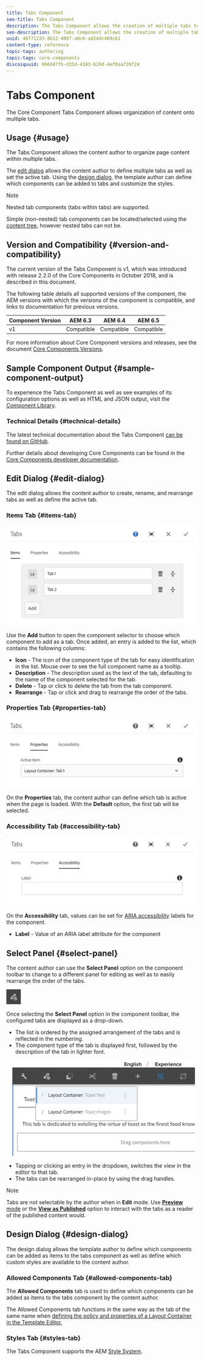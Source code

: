 ```yaml
---
title: Tabs Component
seo-title: Tabs Component
description: The Tabs Component allows the creation of multiple tabs to arrange content on a page.
seo-description: The Tabs Component allows the creation of multiple tabs to arrange content on a page.
uuid: 46f71233-8b12-4887-a0c6-ad24dc469cb1
content-type: reference
topic-tags: authoring
topic-tags: core-components
discoiquuid: 966d47fb-d35d-4103-b29d-4ef0aa739f24
---
```


# Tabs Component

The Core Component Tabs Component allows organization of content onto multiple tabs.

## Usage {#usage}

The Tabs Component allows the content author to organize page content within multiple tabs.

The [edit dialog](#edit-dialog) allows the content author to define multiple tabs as well as set the active tab. Using the [design dialog](#design-dialog), the template author can define which components can be added to tabs and customize the styles.

>[!NOTE]
>
>Nested tab components (tabs within tabs) are supported.
>
>Simple (non-nested) tab components can be located/selected using the [content tree](https://helpx.adobe.com/experience-manager/6-5/sites/authoring/using/author-environment-tools.html), however nested tabs can not be.

## Version and Compatibility {#version-and-compatibility}

The current version of the Tabs Component is v1, which was introduced with release 2.2.0 of the Core Components in October 2018, and is described in this document.

The following table details all supported versions of the component, the AEM versions with which the versions of the component is compatible, and links to documentation for previous versions.

|Component Version|AEM 6.3|AEM 6.4|AEM 6.5|
|--- |--- |--- |--- |
|v1|Compatible|Compatible|Compatible|

For more information about Core Component versions and releases, see the document [Core Components Versions](versions.md).

## Sample Component Output {#sample-component-output}

To experience the Tabs Component as well as see examples of its configuration options as well as HTML and JSON output, visit the [Component Library](http://opensource.adobe.com/aem-core-wcm-components/library/tabs.html).

### Technical Details {#technical-details}

The latest technical documentation about the Tabs Component [can be found on GitHub](https://github.com/adobe/aem-core-wcm-components/blob/master/content/src/content/jcr_root/apps/core/wcm/components/tabs/v1/tabs).

Further details about developing Core Components can be found in the [Core Components developer documentation](developing.md).

## Edit Dialog {#edit-dialog}

The edit dialog allows the content author to create, rename, and rearrange tabs as well as define the active tab.

### Items Tab {#items-tab}

![](assets/screen-shot-2019-08-29-12.28.16.png)

Use the **Add** button to open the component selector to choose which component to add as a tab. Once added, an entry is added to the list, which contains the following columns:

* **Icon** - The icon of the component type of the tab for easy identification in the list. Mouse over to see the full component name as a tooltip.
* **Description** - The description used as the text of the tab, defaulting to the name of the component selected for the tab.
* **Delete** - Tap or click to delete the tab from the tab component.
* **Rearrange** - Tap or click and drag to rearrange the order of the tabs.

### Properties Tab {#properties-tab}

![](assets/screen-shot-2019-08-29-12.28.32.png)

On the **Properties** tab, the content author can define which tab is active when the page is loaded. With the **Default** option, the first tab will be selected.

### Accessibility Tab {#accessibility-tab}

![](assets/screen-shot-2019-08-29-12.28.40.png)

On the **Accessibility** tab, values can be set for [ARIA accessibility](https://www.w3.org/WAI/standards-guidelines/aria/) labels for the component.

* **Label** - Value of an ARIA label attribute for the component

## Select Panel {#select-panel}

The content author can use the **Select Panel** option on the component toolbar to change to a different panel for editing as well as to easily rearrange the order of the tabs.

![](assets/screenshot_2018-10-11at165417.png)

Once selecting the **Select Panel** option in the component toolbar, the configured tabs are displayed as a drop-down.

* The list is ordered by the assigned arrangement of the tabs and is reflected in the numbering.
* The component type of the tab is displayed first, followed by the description of the tab in lighter font.

![](assets/screenshot_2018-10-11at165154.png)

* Tapping or clicking an entry in the dropdown, switches the view in the editor to that tab.
* The tabs can be rearranged in-place by using the drag handles.

>[!NOTE]
>
>Tabs are not selectable by the author when in **Edit** mode. Use [**Preview** mode](https://helpx.adobe.com/experience-manager/6-5/sites/authoring/using/editing-content.html) or the **[View as Published](https://helpx.adobe.com/experience-manager/6-5/sites/authoring/using/editing-content.html)** option to interact with the tabs as a reader of the published content would.

## Design Dialog {#design-dialog}

The design dialog allows the template author to define which components can be added as items to the tabs component as well as define which custom styles are available to the content author.

### Allowed Components Tab {#allowed-components-tab}

The **Allowed Components** tab is used to define which components can be added as items to the tabs component by the content author.

The Allowed Components tab functions in the same way as the tab of the same name when [defining the policy and properties of a Layout Container in the Template Editor.](https://helpx.adobe.com/experience-manager/6-5/sites/authoring/using/templates.html)

### Styles Tab {#styles-tab}

The Tabs Component supports the AEM [Style System](authoring.md#component-styling).
